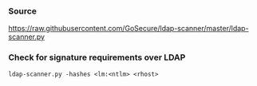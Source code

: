 ### Source
https://raw.githubusercontent.com/GoSecure/ldap-scanner/master/ldap-scanner.py  

### Check for signature requirements over LDAP
```
ldap-scanner.py -hashes <lm:<ntlm> <rhost>
```

